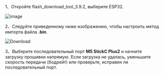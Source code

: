 1、Откройте flash_download_tool_3.9.2, выберите ESP32.

![image](https://github.com/user-attachments/assets/d61062f2-2389-40b6-80b1-ab6a5206e391)

2、Следуйте приведенному ниже изображению, чтобы настроить метод импорта файла **.bin**.

![Download](https://github.com/user-attachments/assets/d4b66a23-da8e-41d9-97de-77563dac3435)

3、Выберите последовательный порт **M5 StickC Plus2** и начните загрузку прошивки напрямую. Если загрузка не удалась, уменьшите скорость передачи (бодрейт) или проверьте, исправен ли последовательный порт.
